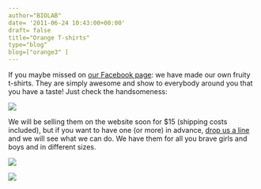 ```yaml
---
author="BIOLAB"
date= '2011-06-24 10:43:00+00:00'
draft= false
title="Orange T-shirts"
type="blog"
blog=["orange3" ]
---
```


If you maybe missed on [our Facebook page](https://www.facebook.com/orangedm): we have made our own fruity t-shirts. They are simply awesome and show to everybody around you that you have a taste! Just check the handsomeness:

![](/images/2011/06/24/img_0986_1.jpg__160x160_q95_crop.jpg)

We will be selling them on the website soon for $15 (shipping costs included), but if you want to have one (or more) in advance, [drop us a line](/contact/) and we will see what we can do. We have them for all you brave girls and boys and in different sizes.

![](/images/2011/06/24/front_1.jpg__160x160_q95_crop.jpg)

![](/images/2011/06/24/back_1.jpg__160x160_q95_crop.jpg)
